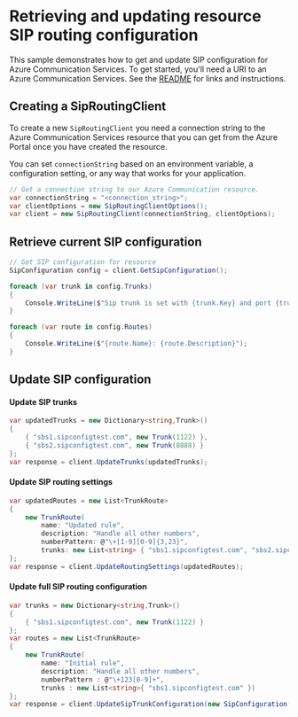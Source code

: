 # Retrieving and updating resource SIP routing configuration

This sample demonstrates how to get and update SIP configuration for Azure Communication Services.
To get started, you'll need a URI to an Azure Communication Services. See the [README](https://docs.microsoft.com/azure/communication-services/quickstarts/create-communication-resource?tabs=windows&pivots=platform-azp) for links and instructions.

## Creating a SipRoutingClient

To create a new `SipRoutingClient` you need a connection string to the Azure Communication Services resource that you can get from the Azure Portal once you have created the resource.

You can set `connectionString` based on an environment variable, a configuration setting, or any way that works for your application.

```csharp Snippet:CreateSipRoutingClient
// Get a connection string to our Azure Communication resource.
var connectionString = "<connection_string>";
var clientOptions = new SipRoutingClientOptions();
var client = new SipRoutingClient(connectionString, clientOptions);
```


## Retrieve current SIP configuration

```csharp Snippet:GetSipConfiguration
// Get SIP configuration for resource
SipConfiguration config = client.GetSipConfiguration();

foreach (var trunk in config.Trunks)
{
    Console.WriteLine($"Sip trunk is set with {trunk.Key} and port {trunk.Value.SipSignalingPort}");
}

foreach (var route in config.Routes)
{
    Console.WriteLine($"{route.Name}: {route.Description}");
}
```
## Update SIP configuration

#### Update SIP trunks
```csharp Snippet:UpdateTrunks
var updatedTrunks = new Dictionary<string,Trunk>()
{
    { "sbs1.sipconfigtest.com", new Trunk(1122) },
    { "sbs2.sipconfigtest.com", new Trunk(8888) }
};
var response = client.UpdateTrunks(updatedTrunks);
```

#### Update SIP routing settings

```csharp Snippet:UpdateRoutingSettings
var updatedRoutes = new List<TrunkRoute>
{
    new TrunkRoute(
        name: "Updated rule",
        description: "Handle all other numbers",
        numberPattern: @"\+[1-9][0-9]{3,23}",
        trunks: new List<string> { "sbs1.sipconfigtest.com", "sbs2.sipconfigtest.com" })
};
var response = client.UpdateRoutingSettings(updatedRoutes);
```
#### Update full SIP routing configuration

```csharp Snippet:UpdateSipTrunkConfiguration
var trunks = new Dictionary<string,Trunk>()
{
    { "sbs1.sipconfigtest.com", new Trunk(1122) }
};
var routes = new List<TrunkRoute>
{
    new TrunkRoute(
        name: "Initial rule",
        description: "Handle all other numbers",
        numberPattern : @"\+123[0-9]+",
        trunks : new List<string>{ "sbs1.sipconfigtest.com" })
};
var response = client.UpdateSipTrunkConfiguration(new SipConfiguration(trunks, routes));
```
